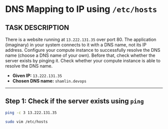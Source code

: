 # DNS Mapping to IP using `/etc/hosts`

## TASK DESCRIPTION

There is a website running at `13.222.131.35` over port 80. The application (imaginary) in your system connects to it with a DNS name, not its IP address. Configure your compute instance to successfully resolve the DNS name (choose a DNS name of your own). Before that, check whether the server exists by pinging it. Check whether your compute instance is able to resolve the DNS name.

- **Given IP:** `13.222.131.35`
- **Chosen DNS name:** `shamlin.devops`

---

## Step 1: Check if the server exists using `ping`

```bash
ping -c 3 13.222.131.35

sudo vim /etc/hosts
